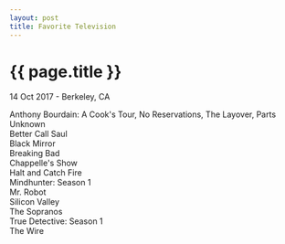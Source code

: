 ```yaml
---
layout: post
title: Favorite Television
---
```


{{ page.title }}
================

<p class="meta">14 Oct 2017 - Berkeley, CA</p>

Anthony Bourdain: A Cook's Tour, No Reservations, The Layover, Parts Unknown  
Better Call Saul  
Black Mirror  
Breaking Bad  
Chappelle's Show  
Halt and Catch Fire  
Mindhunter: Season 1  
Mr. Robot  
Silicon Valley  
The Sopranos  
True Detective: Season 1  
The Wire  